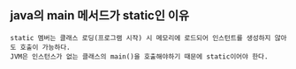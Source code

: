 ## java의 main 메서드가 static인 이유

```
static 멤버는 클래스 로딩(프로그램 시작) 시 메모리에 로드되어 인스턴트를 생성하지 않아도 호출이 가능하다.
JVM은 인스턴스가 없는 클래스의 main()을 호출해야하기 때문에 static이어야 한다.
```
